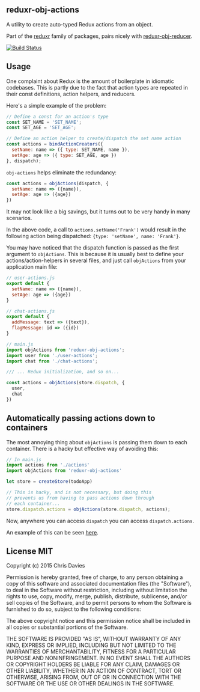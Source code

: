## reduxr-obj-actions

A utility to create auto-typed Redux actions from an object.

Part of the [reduxr](https://github.com/chrisdavies/reduxr) family of packages,
pairs nicely with  [reduxr-obj-reducer](https://github.com/chrisdavies/reduxr-obj-reducer).

[![Build Status](https://travis-ci.org/chrisdavies/reduxr-obj-actions.svg?branch=master)](https://travis-ci.org/chrisdavies/reduxr-obj-actions)

## Usage

One complaint about Redux is the amount of boilerplate in idiomatic codebases. This is partly due to the fact that action types are repeated in their const definitions, action helpers, and reducers.

Here's a simple example of the problem:

```js
// Define a const for an action's type
const SET_NAME = 'SET_NAME';
const SET_AGE = 'SET_AGE';

// Define an action helper to create/dispatch the set name action
const actions = bindActionCreators({
  setName: name => ({ type: SET_NAME, name }),
  setAge: age => ({ type: SET_AGE, age })
}, dispatch);

```

`obj-actions` helps eliminate the redundancy:

```js
const actions = objActions(dispatch, {
  setName: name => ({name}),
  setAge: age => ({age})
})
```

It may not look like a big savings, but it turns out to be very handy in many scenarios.

In the above code, a call to `actions.setName('Frank')` would result in the following action being dispatched: `{type: 'setName', name: 'Frank'}`.

You may have noticed that the dispatch function is passed as the first argument to `objActions`. This is because it is usually best to define your actions/action-helpers in several files, and just call `objActions` from your application main file:

```js
// user-actions.js
export default {
  setName: name => ({name}),
  setAge: age => ({age})
}

// chat-actions.js
export default {
  addMessage: text => ({text}),
  flagMessage: id => ({id})
}

// main.js
import objActions from 'reduxr-obj-actions';
import user from './user-actions';
import chat from './chat-actions';

/// ... Redux initialization, and so on...

const actions = objActions(store.dispatch, {
  user,
  chat
})

```

## Automatically passing actions down to containers

The most annoying thing about `objActions` is passing them down to each
container. There is a hacky but effective way of avoiding this:

```js
// In main.js
import actions from './actions'
import objActions from 'reduxr-obj-actions'

let store = createStore(todoApp)

// This is hacky, and is not necessary, but doing this
// prevents us from having to pass actions down through
// each container...
store.dispatch.actions = objActions(store.dispatch, actions);

```

Now, anywhere you can access `dispatch` you can access `dispatch.actions`.

An example of this can be seen [here](https://github.com/chrisdavies/reduxr/blob/master/examples/todos/containers/AddTodo.js).

## License MIT

Copyright (c) 2015 Chris Davies

Permission is hereby granted, free of charge, to any person obtaining a copy of this software and associated documentation files (the "Software"), to deal in the Software without restriction, including without limitation the rights to use, copy, modify, merge, publish, distribute, sublicense, and/or sell copies of the Software, and to permit persons to whom the Software is furnished to do so, subject to the following conditions:

The above copyright notice and this permission notice shall be included in all copies or substantial portions of the Software.

THE SOFTWARE IS PROVIDED "AS IS", WITHOUT WARRANTY OF ANY KIND, EXPRESS OR IMPLIED, INCLUDING BUT NOT LIMITED TO THE WARRANTIES OF MERCHANTABILITY, FITNESS FOR A PARTICULAR PURPOSE AND NONINFRINGEMENT. IN NO EVENT SHALL THE AUTHORS OR COPYRIGHT HOLDERS BE LIABLE FOR ANY CLAIM, DAMAGES OR OTHER LIABILITY, WHETHER IN AN ACTION OF CONTRACT, TORT OR OTHERWISE, ARISING FROM, OUT OF OR IN CONNECTION WITH THE SOFTWARE OR THE USE OR OTHER DEALINGS IN THE SOFTWARE.
